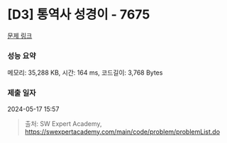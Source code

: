 # [D3] 통역사 성경이 - 7675 

[문제 링크](https://swexpertacademy.com/main/code/problem/problemDetail.do?contestProbId=AWqPvqoqSLQDFAT_) 

### 성능 요약

메모리: 35,288 KB, 시간: 164 ms, 코드길이: 3,768 Bytes

### 제출 일자

2024-05-17 15:57



> 출처: SW Expert Academy, https://swexpertacademy.com/main/code/problem/problemList.do